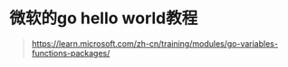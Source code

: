 # 微软的go hello world教程

> https://learn.microsoft.com/zh-cn/training/modules/go-variables-functions-packages/
